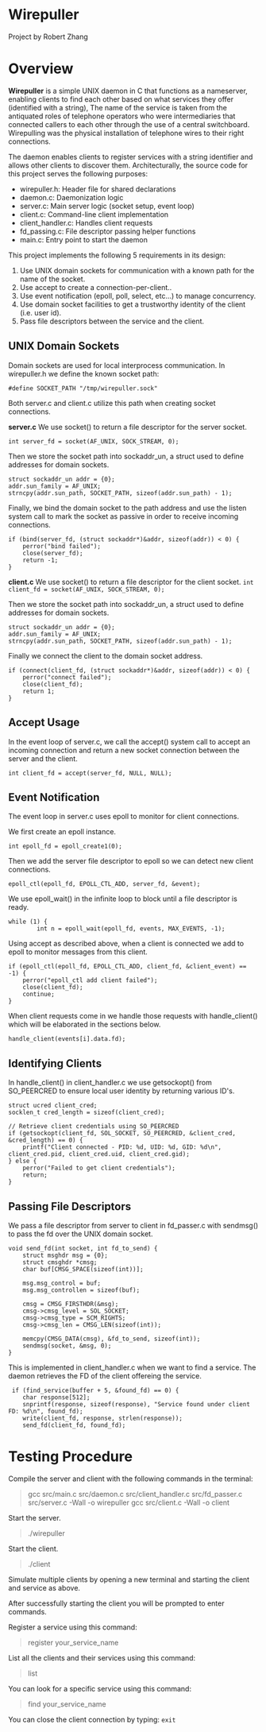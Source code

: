 # Wirepuller
Project by Robert Zhang

# Overview
**Wirepuller** is a simple UNIX daemon in C that functions as a nameserver, enabling clients to find each other based on what services they offer (identified with a string),
The name of the service is taken from the antiquated roles of telephone operators who were intermediaries that connected callers to each other through the use of a central switchboard.
Wirepulling was the physical installation of telephone wires to their right connections.

The daemon enables clients to register services with a string identifier and allows other clients to discover them.
Architecturally, the source code for this project serves the following purposes:
- wirepuller.h: Header file for shared declarations
- daemon.c: Daemonization logic
- server.c: Main server logic (socket setup, event loop)
- client.c: Command-line client implementation
- client_handler.c: Handles client requests
- fd_passing.c: File descriptor passing helper functions
- main.c: Entry point to start the daemon

This project implements the following 5 requirements in its design:
1. Use UNIX domain sockets for communication with a known path for the name of the socket.
2. Use accept to create a connection-per-client..
3. Use event notification (epoll, poll, select, etc...) to manage concurrency.
4. Use domain socket facilities to get a trustworthy identity of the client (i.e. user id).
5. Pass file descriptors between the service and the client.

## UNIX Domain Sockets
Domain sockets are used for local interprocess communication. In wirepuller.h we define the known socket path:
```
#define SOCKET_PATH "/tmp/wirepuller.sock"
```
Both server.c and client.c utilize this path when creating socket connections.

**server.c**
We use socket() to return a file descriptor for the server socket.
```
int server_fd = socket(AF_UNIX, SOCK_STREAM, 0);
```

Then we store the socket path into sockaddr_un, a struct used to define addresses for domain sockets.
```
struct sockaddr_un addr = {0};
addr.sun_family = AF_UNIX;
strncpy(addr.sun_path, SOCKET_PATH, sizeof(addr.sun_path) - 1);
```

Finally, we bind the domain socket to the path address and use the listen system call to mark the socket as passive in order to receive incoming connections.
```
if (bind(server_fd, (struct sockaddr*)&addr, sizeof(addr)) < 0) {
    perror("bind failed");
    close(server_fd);
    return -1;
}
```
**client.c**
We use socket() to return a file descriptor for the client socket.
`int client_fd = socket(AF_UNIX, SOCK_STREAM, 0);`

Then we store the socket path into sockaddr_un, a struct used to define addresses for domain sockets.
```
struct sockaddr_un addr = {0};
addr.sun_family = AF_UNIX;
strncpy(addr.sun_path, SOCKET_PATH, sizeof(addr.sun_path) - 1);
```

Finally we connect the client to the domain socket address.
```
if (connect(client_fd, (struct sockaddr*)&addr, sizeof(addr)) < 0) {
    perror("connect failed");
    close(client_fd);
    return 1;
}
```

## Accept Usage
In the event loop of server.c, we call the accept() system call to accept an incoming connection and return a new socket connection between the server and the client.
```
int client_fd = accept(server_fd, NULL, NULL);
```

## Event Notification 
The event loop in server.c uses epoll to monitor for client connections.

We first create an epoll instance.
```
int epoll_fd = epoll_create1(0);
```

Then we add the server file descriptor to epoll so we can detect new client connections.
```
epoll_ctl(epoll_fd, EPOLL_CTL_ADD, server_fd, &event);
```

We use epoll_wait() in the infinite loop to block until a file descriptor is ready.
```
while (1) {
        int n = epoll_wait(epoll_fd, events, MAX_EVENTS, -1);
```

Using accept as described above, when a client is connected we add to epoll to monitor messages from this client.
```
if (epoll_ctl(epoll_fd, EPOLL_CTL_ADD, client_fd, &client_event) == -1) {
    perror("epoll_ctl add client failed");
    close(client_fd);
    continue;
}
```

When client requests come in we handle those requests with handle_client() which will be elaborated in the sections below.
```
handle_client(events[i].data.fd);
```

## Identifying Clients 
In handle_client() in client_handler.c we use getsockopt() from SO_PEERCRED to ensure local user identity by returning various ID's.

```
struct ucred client_cred;
socklen_t cred_length = sizeof(client_cred);

// Retrieve client credentials using SO_PEERCRED
if (getsockopt(client_fd, SOL_SOCKET, SO_PEERCRED, &client_cred, &cred_length) == 0) {
    printf("Client connected - PID: %d, UID: %d, GID: %d\n", client_cred.pid, client_cred.uid, client_cred.gid);
} else {
    perror("Failed to get client credentials");
    return;
}
```

## Passing File Descriptors 
We pass a file descriptor from server to client in fd_passer.c with sendmsg() to pass the fd over the UNIX domain socket.
```
void send_fd(int socket, int fd_to_send) {
    struct msghdr msg = {0};
    struct cmsghdr *cmsg;
    char buf[CMSG_SPACE(sizeof(int))];
    
    msg.msg_control = buf;
    msg.msg_controllen = sizeof(buf);
    
    cmsg = CMSG_FIRSTHDR(&msg);
    cmsg->cmsg_level = SOL_SOCKET;
    cmsg->cmsg_type = SCM_RIGHTS;
    cmsg->cmsg_len = CMSG_LEN(sizeof(int));
    
    memcpy(CMSG_DATA(cmsg), &fd_to_send, sizeof(int));
    sendmsg(socket, &msg, 0);
}
```

This is implemented in client_handler.c when we want to find a service. The daemon retrieves the FD of the client offereing the service.
```
 if (find_service(buffer + 5, &found_fd) == 0) {
    char response[512];
    snprintf(response, sizeof(response), "Service found under client FD: %d\n", found_fd);
    write(client_fd, response, strlen(response));
    send_fd(client_fd, found_fd);
```

# Testing Procedure
Compile the server and client with the following commands in the terminal:
> gcc src/main.c src/daemon.c src/client_handler.c src/fd_passer.c src/server.c -Wall -o wirepuller
> gcc src/client.c -Wall -o client

Start the server.
> ./wirepuller

Start the client.
> ./client

Simulate multiple clients by opening a new terminal and starting the client and service as above.

After successfully starting the client you will be prompted to enter commands.

Register a service using this command:
> register your_service_name

List all the clients and their services using this command:
> list

You can look for a specific service using this command:
> find your_service_name

You can close the client connection by typing:
`exit`